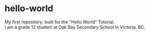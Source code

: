 # hello-world
My first repository; built for the "Hello World" Tutorial. <br />
I am a grade 12 student at Oak Bay Secondary School in Victoria, BC. 
